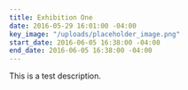```yaml
---
title: Exhibition One
date: 2016-05-29 16:01:00 -04:00
key_image: "/uploads/placeholder_image.png"
start_date: 2016-06-05 16:38:00 -04:00
end_date: 2016-06-05 16:38:00 -04:00
---
```


This is a test description.